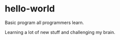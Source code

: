 # hello-world
Basic program all programmers learn.

Learning a lot of new stuff and challenging my brain.
